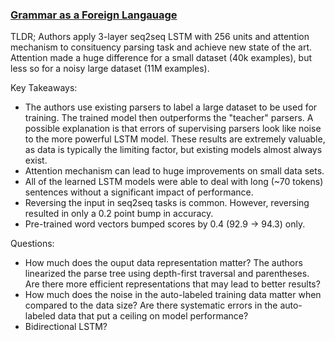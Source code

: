 ### [Grammar as a Foreign Langauage](http://arxiv.org/abs/1412.7449)

TLDR; Authors apply 3-layer seq2seq LSTM with 256 units and attention mechanism to consituency parsing task and achieve new state of the art. Attention made a huge difference for a small dataset (40k examples), but less so for a noisy large dataset (11M examples).

Key Takeaways:

- The authors use existing parsers to label a large dataset to be used for training. The trained model then outperforms the "teacher" parsers. A possible explanation is that errors of supervising parsers look like noise to the more powerful LSTM model. These results are extremely valuable, as data is typically the limiting factor, but existing models almost always exist.
- Attention mechanism can lead to huge improvements on small data sets.
- All of the learned LSTM models were able to deal with long (~70 tokens) sentences without a significant impact of performance.
- Reversing the input in seq2seq tasks is common. However, reversing resulted in only a 0.2 point bump in accuracy.
- Pre-trained word vectors bumped scores by 0.4 (92.9 -> 94.3) only.

Questions:

- How much does the ouput data representation matter? The authors linearized the parse tree using depth-first traversal and parentheses. Are there more efficient representations that may lead to better results?
- How much does the noise in the auto-labeled training data matter when compared to the data size? Are there systematic errors in the auto-labeled data that put a ceiling on model performance?
- Bidirectional LSTM?

